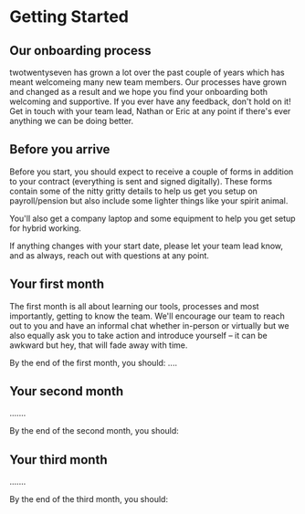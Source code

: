 # Getting Started

## Our onboarding process

twotwentyseven has grown a lot over the past couple of years which has meant welcomeing many new team members. Our processes have grown and changed as a result and we hope you find your onboarding both welcoming and supportive. If you ever have any feedback, don't hold on it! Get in touch with your team lead, Nathan or Eric at any point if there's ever anything we can be doing better. 

## Before you arrive

Before you start, you should expect to receive a couple of forms in addition to your contract (everything is sent and signed digitally). These forms contain some of the nitty gritty details to help us get you setup on payroll/pension but also include some lighter things like your spirit animal. 

You'll also get a company laptop and some equipment to help you get setup for hybrid working. 

If anything changes with your start date, please let your team lead know, and as always, reach out with questions at any point. 

## Your first month

The first month is all about learning our tools, processes and most importantly, getting to know the team. We'll encourage our team to reach out to you and have an informal chat whether in-person or virtually but we also equally ask you to take action and introduce yourself – it can be awkward but hey, that will fade away with time. 

By the end of the first month, you should:
....

## Your second month

.......

By the end of the second month, you should:

## Your third month

.......

By the end of the third month, you should:
